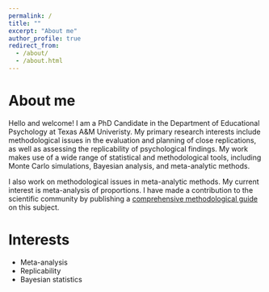 ```yaml
---
permalink: /
title: ""
excerpt: "About me"
author_profile: true
redirect_from: 
  - /about/
  - /about.html
---
```

# About me

Hello and welcome! I am a PhD Candidate in the Department of Educational Psychology at Texas A&M Univeristy. My primary research interests include methodological issues in the evaluation and planning of close replications, as well as assessing the replicability of psychological findings. My work makes use of a wide range of statistical and methodological tools, including Monte Carlo simulations, Bayesian analysis, and meta-analytic methods. 

I also work on methodological issues in meta-analytic methods. My current interest is meta-analysis of proportions. I have made a contribution to the scientific community by publishing a [comprehensive methodological guide](https://www.researchgate.net/publication/375451196_Conducting_Meta-analyses_of_Proportions_in_R) on this subject.

# Interests 
- Meta-analysis 
- Replicability
- Bayesian statistics
